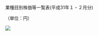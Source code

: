 業種目別株価等一覧表(平成31年１・２月分)

（単位：円）

![](https://www.nta.go.jp/tmp/c1a12944-0baf-4807-a493-7641064ece87/images/5520b5613e7e1b1cdc8198406f6e5d437b89f9b5ab784fca8c507941ff234008.jpg)